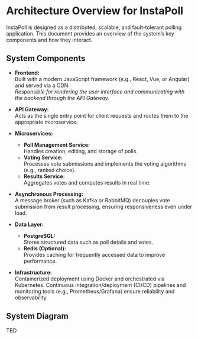 # Architecture Overview for InstaPoll

InstaPoll is designed as a distributed, scalable, and fault-tolerant polling application. This document provides an overview of the system’s key components and how they interact.

## System Components

- **Frontend:**  
  Built with a modern JavaScript framework (e.g., React, Vue, or Angular) and served via a CDN.  
  *Responsible for rendering the user interface and communicating with the backend through the API Gateway.*

- **API Gateway:**  
  Acts as the single entry point for client requests and routes them to the appropriate microservice.  

- **Microservices:**  
  - **Poll Management Service:**  
    Handles creation, editing, and storage of polls.
  - **Voting Service:**  
    Processes vote submissions and implements the voting algorithms (e.g., ranked choice).
  - **Results Service:**  
    Aggregates votes and computes results in real time.

- **Asynchronous Processing:**  
  A message broker (such as Kafka or RabbitMQ) decouples vote submission from result processing, ensuring responsiveness even under load.

- **Data Layer:**  
  - **PostgreSQL:**  
    Stores structured data such as poll details and votes.
  - **Redis (Optional):**  
    Provides caching for frequently accessed data to improve performance.

- **Infrastructure:**  
  Containerized deployment using Docker and orchestrated via Kubernetes. Continuous integration/deployment (CI/CD) pipelines and monitoring tools (e.g., Prometheus/Grafana) ensure reliability and observability.

## System Diagram

TBD
